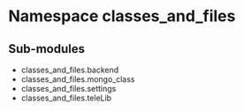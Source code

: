 Namespace classes_and_files
===========================

Sub-modules
-----------
* classes_and_files.backend
* classes_and_files.mongo_class
* classes_and_files.settings
* classes_and_files.teleLib